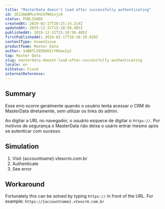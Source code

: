 ```yaml
---
title: "MasterData doesn't load after successfully authenticating"
id: 1E22WpBMvzVHzGfWUsvjc0
status: PUBLISHED
createdAt: 2019-02-17T20:15:14.214Z
updatedAt: 2019-12-31T15:18:50.485Z
publishedAt: 2019-12-31T15:18:50.485Z
firstPublishedAt: 2019-02-17T20:18:39.928Z
contentType: knownIssue
productTeam: Master Data
author: 3aBBTLS9ZKO6IcY0Goe2y2
tag: Master Data
slug: masterdata-doesnt-load-after-successfully-authenticating
locale: en
kiStatus: Fixed
internalReference: 
---
```


## Summary

Esse erro ocorre geralmente quando o usuário tenta acessar o CRM do MasterData diretamente, sem utilizar os links do admin.

Ao digitar a URL no navegador, o usuário esquece de digitar o `https://`.  Por motivos de segurança o MasterData não deixa o usário entrar mesmo após se autenticar com sucesso.

## Simulation

1. Visit {accountname}.vtexcrm.com.br
2. Authenticate
3. See error

## Workaround

Fortunately this can be solved by typing `https://` in front of the URL. For example: `https://{accountname}.vtexcrm.com.br`

